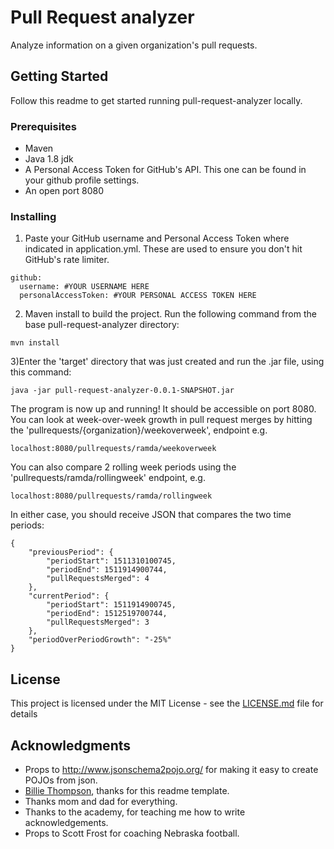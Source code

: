 # Pull Request analyzer

Analyze information on a given organization's pull requests.

## Getting Started

Follow this readme to get started running pull-request-analyzer locally.

### Prerequisites

* Maven
* Java 1.8 jdk
* A Personal Access Token for GitHub's API. This one can be found in your github profile settings.
* An open port 8080

### Installing

1) Paste your GitHub username and Personal Access Token where indicated in application.yml. These are used to ensure you don't hit GitHub's rate limiter.

```
github:
  username: #YOUR USERNAME HERE
  personalAccessToken: #YOUR PERSONAL ACCESS TOKEN HERE
```

2) Maven install to build the project. Run the following command from the base pull-request-analyzer directory:
```
mvn install
```

3)Enter the 'target' directory that was just created and run the .jar file, using this command:
```
java -jar pull-request-analyzer-0.0.1-SNAPSHOT.jar
```

The program is now up and running! It should be accessible on port 8080.
You can look at week-over-week growth in pull request merges by hitting the 'pullrequests/{organization}/weekoverweek', endpoint e.g.
```
localhost:8080/pullrequests/ramda/weekoverweek
```

You can also compare 2 rolling week periods using the 'pullrequests/ramda/rollingweek' endpoint, e.g.
```
localhost:8080/pullrequests/ramda/rollingweek
```

In either case, you should receive JSON that compares the two time periods:
```
{
    "previousPeriod": {
        "periodStart": 1511310100745,
        "periodEnd": 1511914900744,
        "pullRequestsMerged": 4
    },
    "currentPeriod": {
        "periodStart": 1511914900745,
        "periodEnd": 1512519700744,
        "pullRequestsMerged": 3
    },
    "periodOverPeriodGrowth": "-25%"
}
```
## License

This project is licensed under the MIT License - see the [LICENSE.md](LICENSE.md) file for details

## Acknowledgments

* Props to http://www.jsonschema2pojo.org/ for making it easy to create POJOs from json.
* [Billie Thompson](https://github.com/PurpleBooth), thanks for this readme template.
* Thanks mom and dad for everything.
* Thanks to the academy, for teaching me how to write acknowledgements.
* Props to Scott Frost for coaching Nebraska football.
